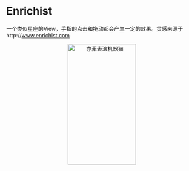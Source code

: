 # Enrichist
一个类似星座的View，手指的点击和拖动都会产生一定的效果。灵感来源于http://www.enrichist.com
<div align=center>
<img src="https://github.com/lrd7512369/Enrichist/blob/master/enrichist.gif" width="180" height="320" alt="亦菲表演机器猫"/>
</div>
